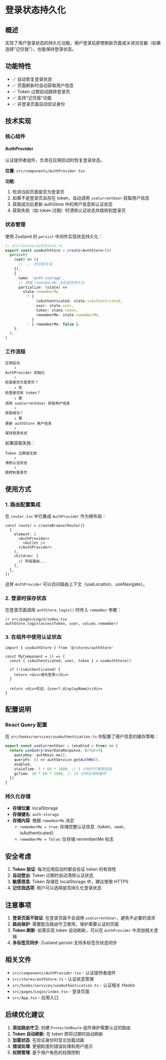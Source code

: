 # 登录状态持久化

## 概述

实现了用户登录状态的持久化功能，用户登录后即使刷新页面或关闭浏览器（如果选择"记住我"），也能保持登录状态。

## 功能特性

- ✅ 自动恢复登录状态
- ✅ 页面刷新时自动获取用户信息
- ✅ Token 过期自动跳转登录页
- ✅ 支持"记住我"功能
- ✅ 非登录页面自动验证身份

## 技术实现

### 核心组件

#### AuthProvider

认证提供者组件，负责在应用启动时恢复登录状态。

**位置**: `src/components/AuthProvider.tsx`

**功能**:

1. 检测当前页面是否为登录页
2. 如果不是登录页且存在 token，自动调用 `useCurrentUser` 获取用户信息
3. 获取成功后更新 authStore 中的用户信息和认证状态
4. 获取失败（如 token 过期）时清除认证状态并跳转到登录页

### 状态管理

使用 Zustand 的 `persist` 中间件实现状态持久化：

```typescript
// src/stores/authStore.ts
export const useAuthStore = create<AuthStore>()(
  persist(
    (set) => ({
      // ... 状态和方法
    }),
    {
      name: 'auth-storage',
      // 根据 rememberMe 决定是否持久化
      partialize: (state) =>
        state.rememberMe
          ? {
              isAuthenticated: state.isAuthenticated,
              user: state.user,
              token: state.token,
              rememberMe: state.rememberMe,
            }
          : { rememberMe: false },
    },
  ),
)
```

### 工作流程

```
应用启动
    ↓
AuthProvider 初始化
    ↓
检查是否为登录页？
    ↓ 否
检查是否有 token？
    ↓ 是
调用 useCurrentUser 获取用户信息
    ↓
获取成功？
    ↓ 是
更新 authStore 用户信息
    ↓
保持登录状态
```

如果获取失败：

```
Token 过期或无效
    ↓
清除认证状态
    ↓
跳转到登录页
```

## 使用方式

### 1. 路由配置集成

在 `router.tsx` 中已集成 `AuthProvider` 作为根布局：

```tsx
const router = createBrowserRouter([
  {
    element: (
      <AuthProvider>
        <Outlet />
      </AuthProvider>
    ),
    children: [
      // 所有路由...
    ],
  },
])
```

这样 `AuthProvider` 可以访问路由上下文（useLocation、useNavigate）。

### 2. 登录时保存状态

在登录页面调用 `authStore.login()` 时传入 `remember` 参数：

```tsx
// src/pages/Login/index.tsx
authStore.login(accessToken, user, values.remember)
```

### 3. 在组件中使用认证状态

```tsx
import { useAuthStore } from '@/stores/authStore'

const MyComponent = () => {
  const { isAuthenticated, user, token } = useAuthStore()
  
  if (!isAuthenticated) {
    return <div>请先登录</div>
  }
  
  return <div>欢迎，{user?.displayName}</div>
}
```

## 配置说明

### React Query 配置

在 `src/hooks/services/useAuthentication.ts` 中配置了用户信息的缓存策略：

```typescript
export const useCurrentUser = (enabled = true) => {
  return useQuery<UserDataResponse, Error>({
    queryKey: authKeys.me(),
    queryFn: () => authService.getAuthMe(),
    enabled,
    staleTime: 5 * 60 * 1000, // 5 分钟内不重新获取
    gcTime: 10 * 60 * 1000, // 10 分钟后清除缓存
  })
}
```

### 持久化存储

- **存储位置**: localStorage
- **存储键名**: `auth-storage`
- **存储内容**: 根据 `rememberMe` 决定
  - `rememberMe = true`: 存储完整认证信息（token、user、isAuthenticated）
  - `rememberMe = false`: 仅存储 rememberMe 标志

## 安全考虑

1. **Token 验证**: 每次应用启动时都会验证 token 的有效性
2. **自动登出**: Token 过期时自动清除认证状态
3. **敏感信息**: Token 存储在 localStorage 中，建议使用 HTTPS
4. **记住我选项**: 用户可以选择是否持久化登录状态

## 注意事项

1. **登录页面不验证**: 在登录页面不会调用 `useCurrentUser`，避免不必要的请求
2. **路由保护**: 需要配合路由守卫使用，保护需要认证的页面
3. **Token 刷新**: 如需实现 token 自动刷新，可以在 `AuthProvider` 中添加相关逻辑
4. **多标签页同步**: Zustand persist 支持多标签页状态同步

## 相关文件

- `src/components/AuthProvider.tsx` - 认证提供者组件
- `src/stores/authStore.ts` - 认证状态管理
- `src/hooks/services/useAuthentication.ts` - 认证相关 Hooks
- `src/pages/Login/index.tsx` - 登录页面
- `src/App.tsx` - 应用入口

## 后续优化建议

1. **添加路由守卫**: 创建 `ProtectedRoute` 组件保护需要认证的路由
2. **Token 自动刷新**: 在 token 即将过期时自动刷新
3. **加载状态**: 在验证身份时显示加载动画
4. **错误处理**: 更细粒度的错误处理和用户提示
5. **权限管理**: 基于用户角色的权限控制
